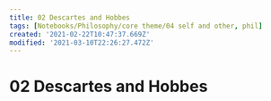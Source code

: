 ```yaml
---
title: 02 Descartes and Hobbes
tags: [Notebooks/Philosophy/core theme/04 self and other, phil]
created: '2021-02-22T10:47:37.669Z'
modified: '2021-03-10T22:26:27.472Z'
---
```


# 02 Descartes and Hobbes
